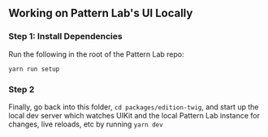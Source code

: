 ## Working on Pattern Lab's UI Locally

### Step 1: Install Dependencies

Run the following in the root of the Pattern Lab repo:

```
yarn run setup
```

### Step 2

Finally, go back into this folder, `cd packages/edition-twig`, and start up the local dev server which watches UIKit and the local Pattern Lab instance for changes, live reloads, etc by running `yarn dev`
